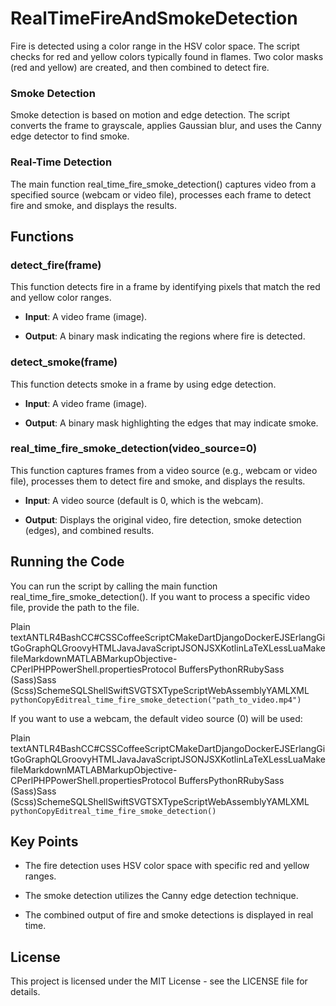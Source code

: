 # RealTimeFireAndSmokeDetection

Fire is detected using a color range in the HSV color space. The script checks for red and yellow colors typically found in flames. Two color masks (red and yellow) are created, and then combined to detect fire.

### Smoke Detection

Smoke detection is based on motion and edge detection. The script converts the frame to grayscale, applies Gaussian blur, and uses the Canny edge detector to find smoke.

### Real-Time Detection

The main function real\_time\_fire\_smoke\_detection() captures video from a specified source (webcam or video file), processes each frame to detect fire and smoke, and displays the results.

Functions
---------

### detect\_fire(frame)

This function detects fire in a frame by identifying pixels that match the red and yellow color ranges.

*   **Input**: A video frame (image).
    
*   **Output**: A binary mask indicating the regions where fire is detected.
    

### detect\_smoke(frame)

This function detects smoke in a frame by using edge detection.

*   **Input**: A video frame (image).
    
*   **Output**: A binary mask highlighting the edges that may indicate smoke.
    

### real\_time\_fire\_smoke\_detection(video\_source=0)

This function captures frames from a video source (e.g., webcam or video file), processes them to detect fire and smoke, and displays the results.

*   **Input**: A video source (default is 0, which is the webcam).
    
*   **Output**: Displays the original video, fire detection, smoke detection (edges), and combined results.
    

Running the Code
----------------

You can run the script by calling the main function real\_time\_fire\_smoke\_detection(). If you want to process a specific video file, provide the path to the file.

Plain textANTLR4BashCC#CSSCoffeeScriptCMakeDartDjangoDockerEJSErlangGitGoGraphQLGroovyHTMLJavaJavaScriptJSONJSXKotlinLaTeXLessLuaMakefileMarkdownMATLABMarkupObjective-CPerlPHPPowerShell.propertiesProtocol BuffersPythonRRubySass (Sass)Sass (Scss)SchemeSQLShellSwiftSVGTSXTypeScriptWebAssemblyYAMLXML`   pythonCopyEditreal_time_fire_smoke_detection("path_to_video.mp4")   `

If you want to use a webcam, the default video source (0) will be used:

Plain textANTLR4BashCC#CSSCoffeeScriptCMakeDartDjangoDockerEJSErlangGitGoGraphQLGroovyHTMLJavaJavaScriptJSONJSXKotlinLaTeXLessLuaMakefileMarkdownMATLABMarkupObjective-CPerlPHPPowerShell.propertiesProtocol BuffersPythonRRubySass (Sass)Sass (Scss)SchemeSQLShellSwiftSVGTSXTypeScriptWebAssemblyYAMLXML`   pythonCopyEditreal_time_fire_smoke_detection()   `

Key Points
----------

*   The fire detection uses HSV color space with specific red and yellow ranges.
    
*   The smoke detection utilizes the Canny edge detection technique.
    
*   The combined output of fire and smoke detections is displayed in real time.
    

License
-------

This project is licensed under the MIT License - see the LICENSE file for details.
